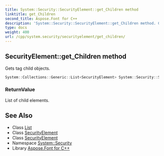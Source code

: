 ```yaml
---
title: System::Security::SecurityElement::get_Children method
linktitle: get_Children
second_title: Aspose.Font for C++
description: 'System::Security::SecurityElement::get_Children method. Gets tag child objects in C++.'
type: docs
weight: 400
url: /cpp/system.security/securityelement/get_children/
---
```

## SecurityElement::get_Children method


Gets tag child objects.

```cpp
System::Collections::Generic::List<SecurityElement> System::Security::SecurityElement::get_Children()
```


### ReturnValue

List of child elements.

## See Also

* Class [List](../../../system.collections.generic/list/)
* Class [SecurityElement](../)
* Class [SecurityElement](../)
* Namespace [System::Security](../../)
* Library [Aspose.Font for C++](../../../)
